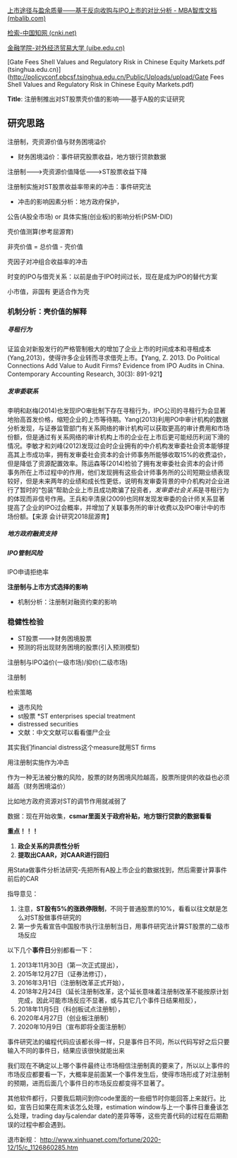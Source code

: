 [上市途径与盈余质量——基于反向收购与IPO上市的对比分析 - MBA智库文档 (mbalib.com)](https://doc.mbalib.com/view/c6e0cce527beb7ca3738f187067ca732.html)

[检索-中国知网 (cnki.net)](https://kns.cnki.net/kns8/defaultresult/index)

[金融学院-对外经济贸易大学 (uibe.edu.cn)](http://sbf.uibe.edu.cn/szdw/xyjs/zc/67933.htm)

[Gate Fees Shell Values and Regulatory Risk in Chinese Equity Markets.pdf (tsinghua.edu.cn)](http://policyconf.pbcsf.tsinghua.edu.cn/Public/Uploads/upload/Gate Fees Shell Values and Regulatory Risk in Chinese Equity Markets.pdf)





**Title**: 注册制推出对ST股票壳价值的影响——基于A股的实证研究

## 研究思路

注册制，壳资源价值与财务困境溢价

- 财务困境溢价：事件研究股票收益，地方银行贷款数据



注册制--->壳资源价值降低--->ST股票收益下降



注册制实施对ST股票收益率带来的冲击：事件研究法

- 冲击的影响因素分析：地方政府保护，



公告(A股全市场) or 具体实施(创业板)的影响分析(PSM-DID)



壳价值测算(参考屈源育)

非壳价值 = 总价值 - 壳价值

壳因子对冲组合收益率的冲击



时变的IPO与借壳关系：以前是由于IPO时间过长，现在是成为IPO的替代方案





小市值，非国有 更适合作为壳



### 机制分析：壳价值的解释

##### 寻租行为

证监会对新股发行的严格管制极大的增加了企业上市的时间成本和寻租成本(Yang,2013)，使得许多企业转而寻求借壳上市。【Yang, Z. 2013. Do Political Connections Add Value to Audit Firms? Evidence from IPO Audits in China. Contemporary Accounting Research, 30(3): 891-921】

##### 发审委联系

李明和赵梅(2014)也发现IPO审批制下存在寻租行为，IPO公司的寻租行为会显著地抬高首发价格，缩短企业的上市等待期。Yang(2013)利用PO中审计机构的数据分析发现，与证券监管部门有关系网络的审计机构可以获取更高的审计费用和市场份额，但是通过有关系网络的审计机构上市的企业在上市后更可能经历利润下滑的情况。李敏才和刘峰(2012)发现过会时企业拥有的中介机构发审委社会资本能够提高其上市成功率，拥有发审委社会资本的会计师事务所能够收取15%的收费溢价，但是降低了资源配置效率。陈运森等(2014)检验了拥有发审委社会资本的会计师事务所在上市过程中的作用，他们发现拥有这些会计师事务所的公司短期业绩表现较好，但是未来两年的业绩和成长性更低，说明有发审委背景的中介机构对企业进行了暂时的“包装”帮助企业上市且成功欺骗了投资者，*发审委社会关系*是寻租行为的体现而非信号作用。王兵和辛清泉(2009)也同样发现发审委的会计师关系显著提高了企业的IPO过会概率，并增加了关联事务所的审计收费以及IPO审计中的市场份额。【来源 会计研究2018屈源育】

##### 地方政府融资支持

##### IPO管制风险

IPO申请拒绝率



**注册制与上市方式选择的影响**

- 机制分析：注册制对融资约束的影响



### 稳健性检验

- ST股票--->财务困境股票
- 预测的将出现财务困境的股票(引入预测模型)



注册制与IPO溢价(一级市场)/抑价(二级市场)



注册制





检索策略

- 退市风险 
- st股票 *ST enterprises special treatment
- distressed securities
- 文献：中文文献可以看看僵尸企业



其实我们financial distress这个measure就用ST firms

用注册制实施作为冲击

作为一种无法被分散的风险，股票的财务困境风险越高，股票所提供的收益也必须越高（财务困境溢价） 

比如地方政府资源对ST的调节作用就减弱了 

数据：现在开始收集，**csmar里面关于政府补贴，地方银行贷款的数据看看**

**重点！！！**

1. **政企关系的异质性分析**
2. **提取出CAAR，对CAAR进行回归**

用Stata做事件分析法研究-先把所有A股上市企业的数据找到，然后需要计算事件前后的CAR

 

指导意见： 

1. 注意，**ST股有5%的涨跌停限制**，不同于普通股票的10%，看看以往文献是怎么对ST股做事件研究的
2. 第一步先看宣告中国股市执行注册制当日，用事件研究法计算ST股票的二级市场反应

 

以下几个**事件日**分别都看一下：

1. 2013年11月30日（第一次正式提出），
2. 2015年12月27日（证券法修订），
3. 2016年3月1日（注册制改革正式开始），
4. 2018年2月24日（延长注册制改革，这个延长意味着注册制改革不能按原计划完成，因此可能市场反应不显著，或与其它几个事件日结果相反），
5. 2018年11月5日（科创板试点注册制），
6. 2020年4月27日（创业板注册制）
7. 2020年10月9日（宣布即将全面注册制）

 

事件研究法的编程代码应该都长得一样，只是事件日不同，所以代码写好之后只要输入不同的事件日，结果应该很快就能出来

 

我们现在不确定以上哪个事件最终让市场相信注册制真的要来了，所以以上事件的市场反应都要看一下，大概率是前面某一个事件发生后，使得市场形成了对注册制的预期，进而后面几个事件日的市场反应都变得不显著了。

 

其他软件都行，只要我后期问到你code里面的一些细节时你能回答上来就行。比如，宣告日如果在周末该怎么处理，estimation window与上一个事件日重叠该怎么处理，trading day与calendar date的差异等等，这些完善代码的过程在后期勘误的过程中都会遇到。

 

退市新规： http://www.xinhuanet.com/fortune/2020-12/15/c_1126860285.htm

 

 